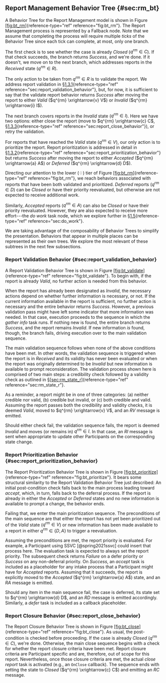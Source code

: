 ## Report Management Behavior Tree {#sec:rm_bt}

A Behavior Tree for the Report Management model is shown in Figure
[\[fig:bt_rm\]](#fig:bt_rm){reference-type="ref" reference="fig:bt_rm"}.
The Report Management process is represented by a Fallback node. Note
that we assume that completing the process will require multiple *ticks*
of the Behavior Tree since each tick can complete, at most, only one
branch.

The first check is to see whether the case is already $Closed$
($q^{rm} \in C$). If that check succeeds, the branch returns *Success*,
and we're done. If it doesn't, we move on to the next branch, which
addresses reports in the *Received* state ($q^{rm} \in R$).

The only action to be taken from $q^{rm} \in R$ is to validate the
report. We address report validation in
§[1.3.1](#sec:report_validation_behavior){reference-type="ref"
reference="sec:report_validation_behavior"}, but, for now, it is
sufficient to say that the validate report behavior returns *Success*
after moving the report to either *Valid* ($q^{rm} \xrightarrow{v} V$)
or *Invalid* ($q^{rm} \xrightarrow{i} I$).

The next branch covers reports in the *Invalid* state ($q^{rm} \in I$).
Here we have two options: either close the report (move to
$q^{rm} \xrightarrow{c} C$,
§[1.3.3](#sec:report_close_behavior){reference-type="ref"
reference="sec:report_close_behavior"}), or retry the validation.

For reports that have reached the *Valid* state ($q^{rm} \in V$), our
only action is to prioritize the report. Report prioritization is
addressed in detail in
§[1.3.2](#sec:report_prioritization_behavior){reference-type="ref"
reference="sec:report_prioritization_behavior"} but returns *Success*
after moving the report to either *Accepted*
($q^{rm} \xrightarrow{a} A$) or *Deferred* ($q^{rm} \xrightarrow{d} D$).

Directing our attention to the lower ($\diamondsuit$) tier of Figure
[\[fig:bt_rm\]](#fig:bt_rm){reference-type="ref" reference="fig:bt_rm"},
we reach behaviors associated with reports that have been both validated
and prioritized. *Deferred* reports ($q^{rm} \in D$) can be *Closed* or
have their priority reevaluated, but otherwise are not expected to
receive additional work.

Similarly, *Accepted* reports ($q^{rm} \in A$) can also be *Closed* or
have their priority reevaluated. However, they are also expected to
receive more effort---the *do work* task node, which we explore further
in §[1.5](#sec:do_work){reference-type="ref" reference="sec:do_work"}.

We are taking advantage of the composability of Behavior Trees to
simplify the presentation. Behaviors that appear in multiple places can
be represented as their own trees. We explore the most relevant of these
subtrees in the next few subsections.

### Report Validation Behavior {#sec:report_validation_behavior}

A Report Validation Behavior Tree is shown in Figure
[\[fig:bt_validate\]](#fig:bt_validate){reference-type="ref"
reference="fig:bt_validate"}. To begin with, if the report is already
*Valid*, no further action is needed from this behavior.

When the report has already been designated as *Invalid*, the necessary
actions depend on whether further information is necessary, or not. If
the current information available in the report is sufficient, no
further action is necessary and the entire behavior returns *Success*.
However, a previous validation pass might have left some indicator that
more information was needed. In that case, execution proceeds to the
sequence in which the *gather info* task runs. If nothing new is found,
the entire branch returns *Success*, and the report remains *Invalid*.
If new information *is* found, though, the branch fails, driving
execution over to the main validation sequence.

The main validation sequence follows when none of the above conditions
have been met. In other words, the validation sequence is triggered when
the report is in *Received* and its validity has never been evaluated or
when the report was originally determined to be *Invalid* but new
information is available to prompt reconsideration. The validation
process shown here is comprised of two main steps: a credibility check
followed by a validity check as outlined in
§[\[sec:rm_state_r\]](#sec:rm_state_r){reference-type="ref"
reference="sec:rm_state_r"}.

As a reminder, a report might be in one of three categories: (a) neither
credible nor valid, (b) credible but invalid, or (c) both credible and
valid. Assuming the report passes both the credibility and validity
checks, it is deemed *Valid*, moved to $q^{rm} \xrightarrow{v} V$, and
an $RV$ message is emitted.

Should either check fail, the validation sequence fails, the report is
deemed *Invalid* and moves (or remains in) $q^{rm} \in I$. In that case,
an $RI$ message is sent when appropriate to update other Participants on
the corresponding state change.

### Report Prioritization Behavior {#sec:report_prioritization_behavior}

The Report Prioritization Behavior Tree is shown in Figure
[\[fig:bt_prioritize\]](#fig:bt_prioritize){reference-type="ref"
reference="fig:bt_prioritize"}. It bears some structural similarity to
the Report Validation Behavior Tree just described: An initial
post-condition check falls back to the main process leading toward
$accept$, which, in turn, falls back to the deferral process. If the
report is already in either the *Accepted* or *Deferred* states and no
new information is available to prompt a change, the behavior ends.

Failing that, we enter the main prioritization sequence. The
preconditions of the main sequence are that either the report has not
yet been prioritized out of the *Valid* state ($q^{rm} \in V$) or new
information has been made available to a report in either
$q^{rm} \in \{ D, A \}$ to trigger a reevaluation.

Assuming the preconditions are met, the report priority is evaluated.
For example, a Participant using SSVC [@spring2021ssvc] could insert
that process here. The evaluation task is expected to always set the
report priority. The subsequent check returns *Failure* on a defer
priority or *Success* on any non-deferral priority. On *Success*, an
*accept* task is included as a placeholder for any intake process that a
Participant might have for *Accepted* reports. Assuming that it
succeeds, the report is explicitly moved to the *Accepted*
($q^{rm} \xrightarrow{a} A$) state, and an $RA$ message is emitted.

Should any item in the main sequence fail, the case is deferred, its
state set to $q^{rm} \xrightarrow{d} D$, and an $RD$ message is emitted
accordingly. Similarly, a *defer* task is included as a callback
placeholder.

### Report Closure Behavior {#sec:report_close_behavior}

The Report Closure Behavior Tree is shown in Figure
[\[fig:bt_close\]](#fig:bt_close){reference-type="ref"
reference="fig:bt_close"}. As usual, the post-condition is checked
before proceeding. If the case is already *Closed* ($q^{rm} \in C$),
we're done. Otherwise, the main close sequence begins with a check for
whether the report closure criteria have been met. Report closure
criteria are Participant specific and are, therefore, out of scope for
this report. Nevertheless, once those closure criteria are met, the
actual *close report* task is activated (e.g., an `OnClose` callback).
The sequence ends with setting the state to *Closed*
($q^{rm} \xrightarrow{c} C$) and emitting an $RC$ message.
